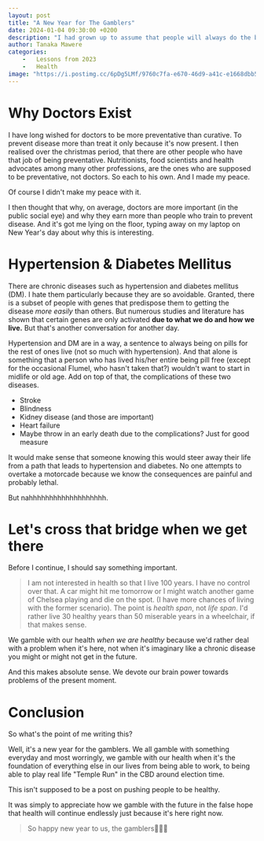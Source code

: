 ```yaml
---
layout: post
title: "A New Year for The Gamblers"
date: 2024-01-04 09:30:00 +0200
description: "I had grown up to assume that people will always do the best for themselves, as rationally thinking people (not all though). But I learnt that we are more of gamblers than people who direct our lives in a particular direction."
author: Tanaka Mawere
categories: 
    -   Lessons from 2023
    -   Health
image: "https://i.postimg.cc/6pDg5LMf/9760c7fa-e670-46d9-a41c-e1668dbb5ec7.jpg"
---
```


# Why Doctors Exist

I have long wished for doctors to be more preventative than curative. To prevent disease more than treat it only because it's now present. I then realised over the christmas period, that there are other people who have that job of being preventative. Nutritionists, food scientists and health advocates among many other professions, are the ones who are supposed to be preventative, not doctors. So each to his own. And I made my peace.

Of course I didn't make my peace with it. 

I then thought that why, on average, doctors are more important (in the public social eye) and why they earn more than people who train to prevent disease. And it's got me lying on the floor, typing away on my laptop on New Year's day about why this is interesting.

# Hypertension & Diabetes Mellitus

There are chronic diseases such as hypertension and diabetes mellitus (DM). I hate them particularly because they are so avoidable. Granted, there is a subset of people with genes that predispose them to getting the disease *more easily* than others. But numerous studies and literature has shown that certain genes are only activated **due to what we do and how we live.** But that's another conversation for another day. 

Hypertension and DM are in a way, a sentence to always being on pills for the rest of ones live (not so much with hypertension). And that alone is something that a person who has lived his/her entire being pill free (except for the occasional Flumel, who hasn't taken that?) wouldn't want to start in midlife or old age. Add on top of that, the complications of these two diseases.

- Stroke
- Blindness
- Kidney disease (and those are important)
- Heart failure 
- Maybe throw in an early death due to the complications? Just for good measure

It would make sense that someone knowing this would steer away their life from a path that leads to hypertension and diabetes. No one attempts to overtake a motorcade because we know the consequences are painful and probably lethal. 

But nahhhhhhhhhhhhhhhhhhh. 

# Let's cross that bridge when we get there

Before I continue, I should say something important.

> I am not interested in health so that I live 100 years. I have no control over that. A car might hit me tomorrow or I might watch another game of Chelsea playing and die on the spot. (I have more chances of living with the former scenario). The point is _health span_, not _life span_. I'd rather live 30 healthy years than 50 miserable years in a wheelchair, if that makes sense. 

We gamble with our health _when we are healthy_ because we'd rather deal with a problem when it's here, not when it's imaginary like a chronic disease you might or might not get in the future.

And this makes absolute sense. We devote our brain power towards problems of the present moment.

# Conclusion

So what's the point of me writing this? 

Well, it's a new year for the gamblers. We all gamble with something everyday and most worringly, we gamble with our health when it's the foundation of everything else in our lives from being able to work, to being able to play real life "Temple Run" in the CBD around election time.

This isn't supposed to be a post on pushing people to be healthy.

It was simply to appreciate how we gamble with the future in the false hope that health will continue endlessly just because it's here right now.

> So happy new year to us, the gamblers🍻🍾🥳
